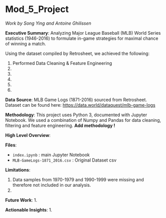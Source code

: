 # Mod_5_Project

_Work by Song Ying and Antoine Ghilissen_

__Executive Summary__: Analyzing Major League Baseball (MLB) World Series statistics (1946-2016) to formulate in-game strategies for maximal chance of winning a match.

Using the dataset compiled by Retrosheet, we achieved the following:
1. Performed Data Cleaning & Feature Engineering
2. 
3.
4.
5.
6.

__Data Source__: MLB Game Logs (1871-2016) sourced from Retrosheet. Dataset can be found here: https://data.world/dataquest/mlb-game-logs

__Methodology__: This project uses Python 3, documented with Jupyter Notebook. We used a combination of Numpy and Pandas for data cleaning, filtering and feature engineering. __Add methodology !__

__High Level Overview__:

__Files__:
- <code>index.ipynb</code> : main Jupyter Notebook
- <code>MLB-GameLogs-1871_2016.csv</code> : Original Dataset csv

__Limitations__:
1. Data samples from 1970-1979 and 1990-1999 were missing and therefore not included in our analysis.
2. 

__Future Work__:
1. 

__Actionable Insights__:
1. 
